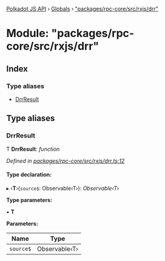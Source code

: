 [Polkadot JS API](../README.md) › [Globals](../globals.md) › ["packages/rpc-core/src/rxjs/drr"](_packages_rpc_core_src_rxjs_drr_.md)

# Module: "packages/rpc-core/src/rxjs/drr"

## Index

### Type aliases

* [DrrResult](_packages_rpc_core_src_rxjs_drr_.md#drrresult)

## Type aliases

###  DrrResult

Ƭ **DrrResult**: *function*

*Defined in [packages/rpc-core/src/rxjs/drr.ts:12](https://github.com/polkadot-js/api/blob/ebe6d03762/packages/rpc-core/src/rxjs/drr.ts#L12)*

#### Type declaration:

▸ ‹**T**›(`source$`: Observable‹T›): *Observable‹T›*

**Type parameters:**

▪ **T**

**Parameters:**

Name | Type |
------ | ------ |
`source$` | Observable‹T› |
